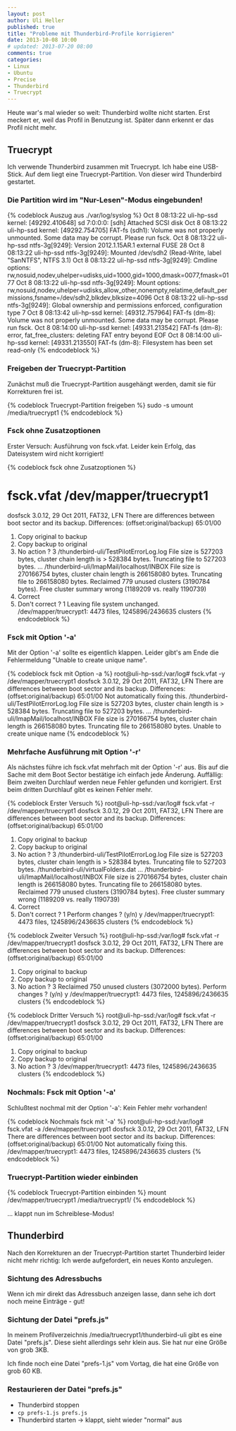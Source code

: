 ```yaml
---
layout: post
author: Uli Heller
published: true
title: "Probleme mit Thunderbird-Profile korrigieren"
date: 2013-10-08 10:00
# updated: 2013-07-20 08:00
comments: true
categories:
- Linux
- Ubuntu
- Precise
- Thunderbird
- Truecrypt
---
```


Heute war's mal wieder so weit: Thunderbird wollte nicht starten.
Erst meckert er, weil das Profil in Benutzung ist. Später dann erkennt
er das Profil nicht mehr.

<!-- more -->

## Truecrypt

Ich verwende Thunderbird zusammen mit Truecrypt. Ich habe eine USB-Stick.
Auf dem liegt eine Truecrypt-Partition. Von dieser wird Thunderbird gestartet.

### Die Partition wird im "Nur-Lesen"-Modus eingebunden!

{% codeblock Auszug aus ./var/log/syslog %}
Oct  8 08:13:22 uli-hp-ssd kernel: [49292.410648] sd 7:0:0:0: [sdh] Attached SCSI disk
Oct  8 08:13:22 uli-hp-ssd kernel: [49292.754705] FAT-fs (sdh1): Volume was not properly unmounted. Some data may be corrupt. Please run fsck.
Oct  8 08:13:22 uli-hp-ssd ntfs-3g[9249]: Version 2012.1.15AR.1 external FUSE 28
Oct  8 08:13:22 uli-hp-ssd ntfs-3g[9249]: Mounted /dev/sdh2 (Read-Write, label "SanNTFS", NTFS 3.1)
Oct  8 08:13:22 uli-hp-ssd ntfs-3g[9249]: Cmdline options: rw,nosuid,nodev,uhelper=udisks,uid=1000,gid=1000,dmask=0077,fmask=0177
Oct  8 08:13:22 uli-hp-ssd ntfs-3g[9249]: Mount options: rw,nosuid,nodev,uhelper=udisks,allow_other,nonempty,relatime,default_permissions,fsname=/dev/sdh2,blkdev,blksize=4096
Oct  8 08:13:22 uli-hp-ssd ntfs-3g[9249]: Global ownership and permissions enforced, configuration type 7
Oct  8 08:13:42 uli-hp-ssd kernel: [49312.757964] FAT-fs (dm-8): Volume was not properly unmounted. Some data may be corrupt. Please run fsck.
Oct  8 08:14:00 uli-hp-ssd kernel: [49331.213542] FAT-fs (dm-8): error, fat_free_clusters: deleting FAT entry beyond EOF
Oct  8 08:14:00 uli-hp-ssd kernel: [49331.213550] FAT-fs (dm-8): Filesystem has been set read-only
{% endcodeblock %}

### Freigeben der Truecrypt-Partition

Zunächst muß die Truecrypt-Partition ausgehängt werden, damit sie für
Korrekturen frei ist.

{% codeblock Truecrypt-Partition freigeben %}
sudo -s
umount /media/truecrypt1
{% endcodeblock %}

### Fsck ohne Zusatzoptionen

Erster Versuch: Ausführung von fsck.vfat. Leider kein Erfolg,
das Dateisystem wird nicht korrigiert!

{% codeblock fsck ohne Zusatzoptionen %}
# fsck.vfat /dev/mapper/truecrypt1
dosfsck 3.0.12, 29 Oct 2011, FAT32, LFN
There are differences between boot sector and its backup.
Differences: (offset:original/backup)
  65:01/00
1) Copy original to backup
2) Copy backup to original
3) No action
? 3
/thunderbird-uli/TestPilotErrorLog.log
  File size is 527203 bytes, cluster chain length is > 528384 bytes.
  Truncating file to 527203 bytes.
...
/thunderbird-uli/ImapMail/localhost/INBOX
  File size is 270166754 bytes, cluster chain length is 266158080 bytes.
  Truncating file to 266158080 bytes.
Reclaimed 779 unused clusters (3190784 bytes).
Free cluster summary wrong (1189209 vs. really 1190739)
1) Correct
2) Don't correct
? 1
Leaving file system unchanged.
/dev/mapper/truecrypt1: 4473 files, 1245896/2436635 clusters
{% endcodeblock %}

### Fsck mit Option '-a'

Mit der Option '-a' sollte es eigentlich klappen. Leider gibt's am
Ende die Fehlermeldung "Unable to create unique name".

{% codeblock fsck mit Option -a %}
root@uli-hp-ssd:/var/log# fsck.vfat -y /dev/mapper/truecrypt1 
dosfsck 3.0.12, 29 Oct 2011, FAT32, LFN
There are differences between boot sector and its backup.
Differences: (offset:original/backup)
  65:01/00
  Not automatically fixing this.
/thunderbird-uli/TestPilotErrorLog.log
  File size is 527203 bytes, cluster chain length is > 528384 bytes.
  Truncating file to 527203 bytes.
...
/thunderbird-uli/ImapMail/localhost/INBOX
  File size is 270166754 bytes, cluster chain length is 266158080 bytes.
  Truncating file to 266158080 bytes.
Unable to create unique name
{% endcodeblock %}

### Mehrfache Ausführung mit Option '-r'

Als nächstes führe ich fsck.vfat mehrfach mit der Option '-r' aus.
Bis auf die Sache mit dem Boot Sector bestätige ich einfach jede Änderung.
Auffällig: Beim zweiten Durchlauf werden neue Fehler gefunden und korrigiert.
Erst beim dritten Durchlauf gibt es keinen Fehler mehr.

{% codeblock Erster Versuch %}
root@uli-hp-ssd:/var/log# fsck.vfat -r /dev/mapper/truecrypt1 
dosfsck 3.0.12, 29 Oct 2011, FAT32, LFN
There are differences between boot sector and its backup.
Differences: (offset:original/backup)
  65:01/00
1) Copy original to backup
2) Copy backup to original
3) No action
? 3
/thunderbird-uli/TestPilotErrorLog.log
  File size is 527203 bytes, cluster chain length is > 528384 bytes.
  Truncating file to 527203 bytes.
/thunderbird-uli/virtualFolders.dat
...
/thunderbird-uli/ImapMail/localhost/INBOX
  File size is 270166754 bytes, cluster chain length is 266158080 bytes.
  Truncating file to 266158080 bytes.
Reclaimed 779 unused clusters (3190784 bytes).
Free cluster summary wrong (1189209 vs. really 1190739)
1) Correct
2) Don't correct
? 1
Perform changes ? (y/n) y
/dev/mapper/truecrypt1: 4473 files, 1245896/2436635 clusters
{% endcodeblock %}

{% codeblock Zweiter Versuch %}
root@uli-hp-ssd:/var/log# fsck.vfat -r /dev/mapper/truecrypt1 
dosfsck 3.0.12, 29 Oct 2011, FAT32, LFN
There are differences between boot sector and its backup.
Differences: (offset:original/backup)
  65:01/00
1) Copy original to backup
2) Copy backup to original
3) No action
? 3
Reclaimed 750 unused clusters (3072000 bytes).
Perform changes ? (y/n) y
/dev/mapper/truecrypt1: 4473 files, 1245896/2436635 clusters
{% endcodeblock %}

{% codeblock Dritter Versuch %}
root@uli-hp-ssd:/var/log# fsck.vfat -r /dev/mapper/truecrypt1 
dosfsck 3.0.12, 29 Oct 2011, FAT32, LFN
There are differences between boot sector and its backup.
Differences: (offset:original/backup)
  65:01/00
1) Copy original to backup
2) Copy backup to original
3) No action
? 3
/dev/mapper/truecrypt1: 4473 files, 1245896/2436635 clusters
{% endcodeblock %}

### Nochmals: Fsck mit Option '-a'

Schlußtest nochmal mit der Option '-a': Kein Fehler mehr vorhanden!

{% codeblock Nochmals fsck mit '-a'  %}
root@uli-hp-ssd:/var/log# fsck.vfat -a /dev/mapper/truecrypt1 
dosfsck 3.0.12, 29 Oct 2011, FAT32, LFN
There are differences between boot sector and its backup.
Differences: (offset:original/backup)
  65:01/00
  Not automatically fixing this.
/dev/mapper/truecrypt1: 4473 files, 1245896/2436635 clusters
{% endcodeblock %}

### Truecrypt-Partition wieder einbinden

{% codeblock Truecrypt-Partition einbinden %}
mount /dev/mapper/truecrypt1 /media/truecrypt1/
{% endcodeblock %}

... klappt nun im Schreiblese-Modus!

## Thunderbird

Nach den Korrekturen an der Truecrypt-Partition startet Thunderbird
leider nicht mehr richtig: Ich werde aufgefordert, ein neues Konto
anzulegen.

### Sichtung des Adressbuchs

Wenn ich mir direkt das Adressbuch anzeigen lasse, dann sehe ich dort noch
meine Einträge - gut!

### Sichtung der Datei "prefs.js"

In meinem Profilverzeichnis /media/truecrypt1/thunderbird-uli
gibt es eine Datei "prefs.js". Diese sieht allerdings sehr klein aus.
Sie hat nur eine Größe von grob 3KB.

Ich finde noch eine Datei "prefs-1.js" vom Vortag, die hat eine
Größe von grob 60 KB.

### Restaurieren der Datei "prefs.js"

* Thunderbird stoppen
* `cp prefs-1.js prefs.js`
* Thunderbird starten -> klappt, sieht wieder "normal" aus
